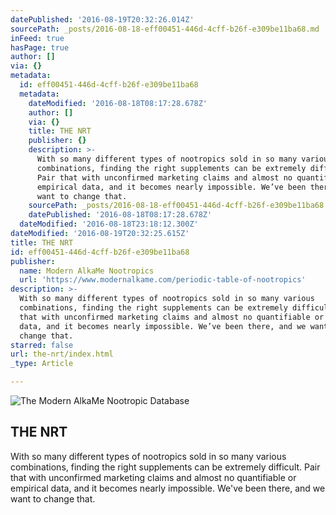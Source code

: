 ```yaml
---
datePublished: '2016-08-19T20:32:26.014Z'
sourcePath: _posts/2016-08-18-eff00451-446d-4cff-b26f-e309be11ba68.md
inFeed: true
hasPage: true
author: []
via: {}
metadata:
  id: eff00451-446d-4cff-b26f-e309be11ba68
  metadata:
    dateModified: '2016-08-18T08:17:28.678Z'
    author: []
    via: {}
    title: THE NRT
    publisher: {}
    description: >-
      With so many different types of nootropics sold in so many various
      combinations, finding the right supplements can be extremely difficult.
      Pair that with unconfirmed marketing claims and almost no quantifiable or
      empirical data, and it becomes nearly impossible. We’ve been there, and we
      want to change that.
    sourcePath: _posts/2016-08-18-eff00451-446d-4cff-b26f-e309be11ba68.md
    datePublished: '2016-08-18T08:17:28.678Z'
  dateModified: '2016-08-18T23:18:12.300Z'
dateModified: '2016-08-19T20:32:25.615Z'
title: THE NRT
id: eff00451-446d-4cff-b26f-e309be11ba68
publisher:
  name: Modern AlkaMe Nootropics
  url: 'https://www.modernalkame.com/periodic-table-of-nootropics'
description: >-
  With so many different types of nootropics sold in so many various
  combinations, finding the right supplements can be extremely difficult. Pair
  that with unconfirmed marketing claims and almost no quantifiable or empirical
  data, and it becomes nearly impossible. We’ve been there, and we want to
  change that.
starred: false
url: the-nrt/index.html
_type: Article

---
```

![The Modern AlkaMe Nootropic Database](https://the-grid-user-content.s3-us-west-2.amazonaws.com/6f2be2e2-0419-4da4-b4df-2a8b9307d9df.jpg)

## THE NRT

With so many different types of nootropics sold in so many various combinations, finding the right supplements can be extremely difficult. Pair that with unconfirmed marketing claims and almost no quantifiable or empirical data, and it becomes nearly impossible. We've been there, and we want to change that.